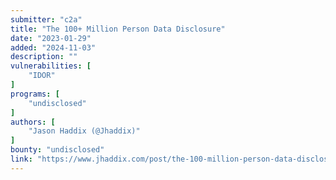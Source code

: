 ```yaml
---
submitter: "c2a"
title: "The 100+ Million Person Data Disclosure"
date: "2023-01-29"
added: "2024-11-03"
description: ""
vulnerabilities: [
    "IDOR"
]
programs: [
    "undisclosed"
]
authors: [
    "Jason Haddix (@Jhaddix)"
]
bounty: "undisclosed"
link: "https://www.jhaddix.com/post/the-100-million-person-data-disclosure"
---
```




